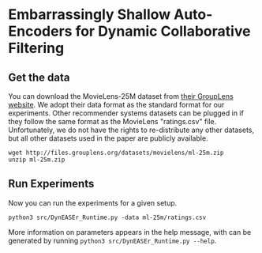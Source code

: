 # Embarrassingly Shallow Auto-Encoders for Dynamic Collaborative Filtering

## Get the data 

You can download the MovieLens-25M dataset from [their GroupLens website](https://grouplens.org/datasets/movielens/25m/).
We adopt their data format as the standard format for our experiments.
Other recommender systems datasets can be plugged in if they follow the same format as the MovieLens "ratings.csv" file.
Unfortunately, we do not have the rights to re-distribute any other datasets, but all other datasets used in the paper are publicly available.

```
wget http://files.grouplens.org/datasets/movielens/ml-25m.zip
unzip ml-25m.zip
```

## Run Experiments
Now you can run the experiments for a given setup.

```
python3 src/DynEASEr_Runtime.py -data ml-25m/ratings.csv
```

More information on parameters appears in the help message, with can be generated by running `python3 src/DynEASEr_Runtime.py --help`.

